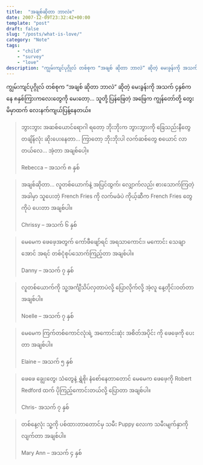 ```yaml
---
title:  "အချစ်ဆိုတာ ဘာလဲ။"
date: 2007-12-09T23:32:42+00:00
template: "post"  
draft: false  
slug: "/posts/what-is-love/"  
category: "Note"
tags:
    - "child"
    - "survey"
    - "love"
description: "ကျွမ်းကျင်ပုဂ္ဂိုလ် တစ်စုက “အချစ် ဆိုတာ ဘာလဲ” ဆိုတဲ့ မေးခွန်းကို အသက် ၄နှစ်ကနေ ၈နှစ်ကြားကလေးတွေကို မေးတော့… သူတို့ ပြန်ဖြေတဲ့ အဖြေက ကျွန်တော်တို့ တွေးမိမှာထက် လေးနက်ကျယ်ပြန့်နေတယ်။"
---
```


ကျွမ်းကျင်ပုဂ္ဂိုလ် တစ်စုက “အချစ် ဆိုတာ ဘာလဲ” ဆိုတဲ့ မေးခွန်းကို အသက် ၄နှစ်ကနေ ၈နှစ်ကြားကလေးတွေကို မေးတော့… သူတို့ ပြန်ဖြေတဲ့ အဖြေက ကျွန်တော်တို့ တွေးမိမှာထက် လေးနက်ကျယ်ပြန့်နေတယ်။

> ဘွားဘွား အဆစ်ယောင်ရောဂါ ရတော့ ဘိုးဘိုးက ဘွားဘွားကို ခြေသည်းနီတွေ တချိန်လုံး ဆိုးပေးနေတာ… ကြာတော့ ဘိုးဘိုးပါ လက်ဆစ်တွေ စယောင် လာတယ်လေ… အဲ့တာ အချစ်ပေါ့။
>  
> Rebecca &#8211; အသက် ၈ နှစ်
 
> အချစ်ဆိုတာ… လူတစ်ယောက်နဲ့ အပြင်ထွက်၊ လျှောက်လည်၊ စားသောက်ကြတဲ့အခါမှာ သူပေးတဲ့ French Fries ကို လက်မခံပဲ ကိုယ့်ဆီက French Fries တွေကိုပဲ ပေးတာ အချစ်ပါ။
>  
> Chrissy &#8211; အသက် ၆ နှစ်
 
> မေမေက ဖေဖေ့အတွက် ကော်ဖီဖျော်ရင် အရသာကောင်း၊ မကောင်း သေချာအောင် အရင် တစ်ငုံစုပ်သောက်ကြည့်တာ အချစ်ပါ။
>  
> Danny &#8211; အသက် ၇ နှစ်
 
> လူတစ်ယောက်ကို သူ့အင်္ကျီသိပ်လှတာပဲလို့ ပြောလိုက်လို့ အဲ့လူ နေ့တိုင်းဝတ်တာ အချစ်ပါ။
> 
> Noelle &#8211; အသက် ၇ နှစ်
 
> မေမေက ကြက်တစ်ကောင်လုံးရဲ့ အကောင်းဆုံး အစိတ်အပိုင်း ကို ဖေဖေ့ကို ပေးတာ အချစ်ပါ။
>  
> Elaine &#8211; အသက် ၅ နှစ်
 
> ဖေဖေ ချွေးတွေ၊ သံတွေနဲ့ ရွှဲစို၊ နံစော်နေတာတောင် မေမေက ဖေဖေ့ကို Robert Redford ထက် ပိုကြည့်ကောင်းတယ်လို့ ပြောတာ အချစ်ပါ။
>  
> Chris- အသက် ၇ နှစ်
 
> တစ်နေ့လုံး သူ့ကို ပစ်ထားတာတောင်မှ သမီး Puppy လေးက သမီးမျက်နှာကို လျက်တာ အချစ်ပါ။
>  
> Mary Ann &#8211; အသက် ၄ နှစ်
